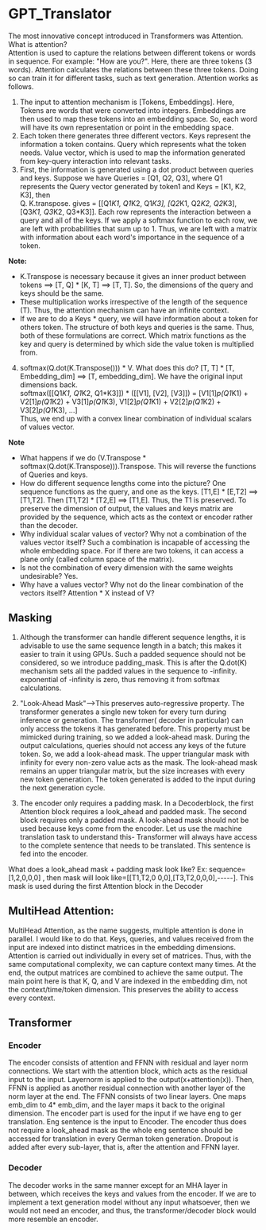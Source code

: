 # GPT_Translator

The most innovative concept introduced in Transformers was Attention. What is attention?  
Attention is used to capture the relations between different tokens or words in sequence. For example: "How are you?". Here, there are three tokens (3 words). Attention calculates the relations between these three tokens. Doing so can train it for different tasks, such as text generation. Attention works as follows.  

1) The input to attention mechanism is [Tokens, Embeddings]. Here, Tokens are words that were converted into integers. Embeddings are then used to map these tokens into an embedding space. So, each word will have its own representation or point in the embedding space.  
2) Each token there generates three different vectors. Keys represent the information a token contains. Query which represents what the token needs. Value vector, which is used to map the information generated from key-query interaction into relevant tasks.  
3) First, the information is generated using a dot product between queries and keys. Suppose we have Queries = [Q1, Q2, Q3], where Q1 represents the Query vector generated by token1 and Keys = [K1, K2, K3], then  
    Q. K.transpose. gives = [[Q1*K1, Q1*K2, Q1*K3], [Q2*K1, Q2*K2, Q2*K3], [Q3*K1, Q3*K2, Q3*K3]]. Each row represents the interaction between a query and all of the keys. If we apply a softmax function to each row, we are left with probabilities that sum up to 1. Thus, we are left with a matrix with information about each word's importance in the sequence of a token.  

**Note:**   
- K.Transpose is necessary because it gives an inner product between tokens ==> [T, Q] * [K, T] ==> [T, T]. So, the dimensions of the query and keys should be the same.  
- These multiplication works irrespective of the length of the sequence (T). Thus, the attention mechanism can have an infinite context.
- If we are to do a Keys * query, we will have information about a token for others token. The structure of both keys and queries is the same. Thus, both of these formulations are correct. Which matrix functions as the key and query is determined by which side the value token is multiplied from. 

4) softmax(Q.dot(K.Transpose())) * V. What does this do? [T, T] * [T, Embedding_dim] ==> [T, embedding_dim]. We have the original input dimensions back.  
   softmax([[Q1*K1, Q1*K2, Q1*K3]]) * ([[V1], [V2], [V3]]) = [V1[1]*p(Q1*K1) + V2[1]*p(Q1*K2) + V3[1]*p(Q1*K3), V1[2]*p(Q1*K1) + V2[2]*p(Q1*K2) + V3[2]*p(Q1*K3), ...]  
   Thus, we end up with a convex linear combination of individual scalars of values vector.
   
**Note**
- What happens if we do (V.Transpose * softmax(Q.dot(K.Transpose))).Transpose. This will reverse the functions of Queries and keys. 
- How do different sequence lengths come into the picture? One sequence functions as the query, and one as the keys. [T1,E] * [E,T2] ==> [T1,T2]. Then [T1,T2] * [T2,E] ==> [T1,E]. Thus, the T1 is preserved. To preserve the dimension of output, the values and keys matrix are provided by the sequence, which acts as the context or encoder rather than the decoder.  
- Why individual scalar values of vector? Why not a combination of the values vector itself? Such a combination is incapable of accessing the whole embedding space. For if there are two tokens, it can access a plane only (called column space of the matrix).  
- Is not the combination of every dimension with the same weights undesirable? Yes.  
- Why have a values vector? Why not do the linear combination of the vectors itself? Attention * X instead of V?

 ## Masking
1) Although the transformer can handle different sequence lengths, it is advisable to use the same sequence length in a batch; this makes it easier to train it using GPUs. Such a padded sequence should not be considered, so we introduce padding_mask. This is after the Q.dot(K) mechanism sets all the padded values in the sequence to -infinity. exponential of -infinity is zero, thus removing it from softmax calculations. 

2) "Look-Ahead Mask"-->This preserves auto-regressive property. The transformer generates a single new token for every turn during inference or generation. The transformer( decoder in particular) can only access the tokens it has generated before. This property must be mimicked during training, so we added a look-ahead mask. During the output calculations, queries should not access any keys of the future token. So, we add a look-ahead mask. The upper triangular mask with infinity for every non-zero value acts as the mask. The look-ahead mask remains an upper triangular matrix, but the size increases with every new token generation. The token generated is added to the input during the next generation cycle.

3) The encoder only requires a padding mask. In a Decoderblock, the first Attention block requires a look_ahead and padded mask. The second block requires only a padded mask. A look-ahead mask should not be used because keys come from the encoder. Let us use the machine translation task to understand this- Transformer will always have access to the complete sentence that needs to be translated. This sentence is fed into the encoder.

What does a look_ahead mask + padding mask look like?
Ex: sequence=[1,2,0,0,0] , then mask will look like=[[T1,T2,0 0,0],[T3,T2,0,0,0],-----]. This mask is used during the first Attention block in the Decoder

## MultiHead Attention:

MultiHead Attention, as the name suggests, multiple attention is done in parallel. I would like to do that. Keys, queries, and values received from the input are indexed into distinct matrices in the embedding dimensions. Attention is carried out individually in every set of matrices. 
Thus, with the same computational complexity, we can capture context many times. At the end, the output matrices are combined to achieve the same output. The main point here is that K, Q, and V are indexed in the embedding dim, not the context/time/token dimension. This preserves the ability to access every context.

## Transformer

### Encoder
The encoder consists of attention and FFNN with residual and layer norm connections. We start with the attention block, which acts as the residual input to the input. Layernorm is applied to the output(x+attention(x)). Then, FFNN is applied as another residual connection with another layer of the norm layer at the end. The FFNN consists of two linear layers. One maps emb_dim to 4* emb_dim, and the layer maps it back to the original dimension. The encoder part is used for the input if we have eng to ger translation. Eng sentence is the input to Encoder. The encoder thus does not require a look_ahead mask as the whole eng sentence should be accessed for translation in every German token generation. Dropout is added after every sub-layer, that is, after the attention and FFNN layer.

### Decoder 

The decoder works in the same manner except for an MHA layer in between, which receives the keys and values from the encoder. If we are to implement a text generation model without any input whatsoever, then we would not need an encoder, and thus, the transformer/decoder block would more resemble an encoder. 
